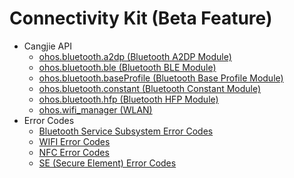 # Connectivity Kit (Beta Feature)

- Cangjie API
    - [ohos.bluetooth.a2dp (Bluetooth A2DP Module)](cj-apis-bluetooth-a2dp.md)
    - [ohos.bluetooth.ble (Bluetooth BLE Module)](cj-apis-bluetooth-ble.md)
    - [ohos.bluetooth.baseProfile (Bluetooth Base Profile Module)](cj-apis-bluetooth-base_profile.md)
    - [ohos.bluetooth.constant (Bluetooth Constant Module)](cj-apis-bluetooth-constant.md)
    - [ohos.bluetooth.hfp (Bluetooth HFP Module)](cj-apis-bluetooth-hfp.md)
    - [ohos.wifi_manager (WLAN)](cj-apis-wifi_manager.md)
- Error Codes
    - [Bluetooth Service Subsystem Error Codes](cj-errorcode-bluetooth_manager.md)
    - [WIFI Error Codes](cj-errorcode-wifi-manager.md)
    - [NFC Error Codes](cj-errorcode-nfc.md)
    - [SE (Secure Element) Error Codes](cj-errorcode-secure_element.md)